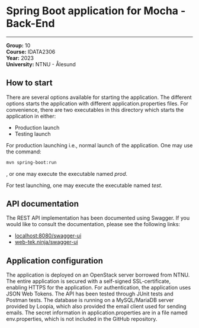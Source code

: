 # Spring Boot application for Mocha - Back-End
---

<b>Group:</b> 10</br>
<b>Course:</b> IDATA2306</br>
<b>Year:</b> 2023</br>
<b>University:</b> NTNU - Ålesund


## How to start

There are several options available for starting the application. The different options
starts the application with different application.properties files. For convenience, there
are two executables in this directory which starts the application in either:

* Production launch
* Testing launch

For production launching i.e., normal launch of the application. One may use the command:
```sh
mvn spring-boot:run
```
, or one may execute the executable named <i>prod</i>.

For test launching, one may execute the executable named <i>test</i>.


## API documentation

The REST API implementation has been documented using Swagger. If you would like to
consult the documentation, please see the following links:
* <a href="https://localhost:8080/swagger-ui/index.html">localhost:8080/swagger-ui</a>
* <a href="https://group10.web-tek.ninja:8080/swagger-ui/index.html">web-tek.ninja/swagger-ui</a>


## Application configuration

The application is deployed on an OpenStack server borrowed from NTNU. The entire application is
secured with a self-signed SSL-certificate, enabling HTTPS for the application. For authentication,
the application uses JSON Web Tokens. The API has been tested through JUnit tests and Postman tests.
The database is running on a MySQL/MariaDB server provided by Loopia, which also provided the email
client used for sending emails. The secret information in application.properties are in a file named
env.properties, which is not included in the GitHub repository.